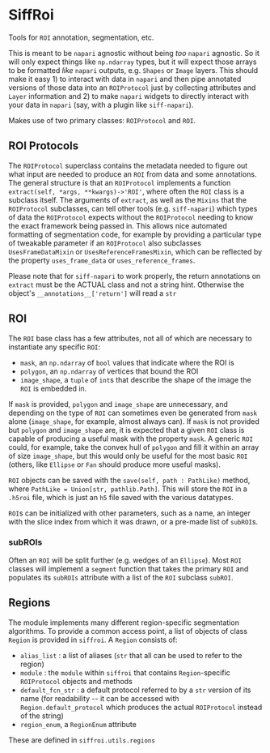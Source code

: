 # SiffRoi

Tools for `ROI` annotation, segmentation, etc.

This is meant to be `napari` agnostic without being _too_
`napari` agnostic. So it will only expect things like `np.ndarray`
types, but it will expect those arrays to be formatted _like_
`napari` outputs, e.g. `Shapes` or `Image` layers. This should make
it easy 1) to interact with data in `napari` and then pipe annotated
versions of those data into an `ROIProtocol` just by collecting attributes
and `Layer` information and 2) to make `napari` widgets to directly
interact with your data in `napari` (say, with a plugin like
`siff-napari`).

Makes use of two primary classes: `ROIProtocol` and `ROI`.

## ROI Protocols

The `ROIProtocol` superclass contains the metadata needed to figure
out what input are needed to produce an `ROI` from data and some
annotations. The general structure is that an `ROIProtocol` implements
a function `extract(self, *args, **kwargs)->'ROI'`, where often
the `ROI` class is a subclass itself. The arguments of 
`extract`, as well as the `Mixins` that the `ROIProtocol` subclasses,
can tell other tools (e.g. `siff-napari`) which types of data
the `ROIProtocol` expects without the `ROIProtocol` needing to
know the exact framework being passed in. This allows nice
automated formatting of segmentation code, for example by
providing a particular type of tweakable parameter if an `ROIProtocol`
also subclasses `UsesFrameDataMixin` or `UsesReferenceFramesMixin`,
which can be reflected by the property `uses_frame_data` or 
`uses_reference_frames`.

Please note that for `siff-napari` to work properly, the
return annotations on `extract` must be the ACTUAL class and
not a string hint. Otherwise the object's `__annotations__['return']`
will read a `str`

## ROI

The `ROI` base class has a few attributes, not all of which
are necessary to instantiate any specific `ROI`:

- `mask`, an `np.ndarray` of `bool` values that indicate
where the ROI is
- `polygon`, an `np.ndarray` of vertices that bound the
ROI
- `image_shape`, a `tuple` of `int`s that describe the
shape of the image the `ROI` is embedded in.

If `mask` is provided, `polygon` and `image_shape` are
unnecessary, and depending on the type of `ROI` can sometimes
even be generated from `mask` alone (`image_shape`, for example,
almost always can). If `mask` is not provided but `polygon` and
`image_shape` are, it is expected that a given `ROI` class is capable
of producing a useful mask with the property `mask`. A generic
`ROI` could, for example, take the convex hull of `polygon` and
fill it within an array of size `image_shape`, but this would
only be useful for the most basic `ROI` (others, like `Ellipse`
or `Fan` should produce more useful masks).

`ROI` objects can be saved with the `save(self, path : PathLike)`
method, where `PathLike = Union[str, pathlib.Path]`. This will
store the `ROI` in a `.h5roi` file, which is just an `h5` file
saved with the various datatypes.

`ROI`s can be initialized with other parameters, such as a name,
an integer with the slice index from which it was drawn, or a
pre-made list of `subROI`s.

### subROIs

Often an `ROI` will be split further (e.g. wedges of an `Ellipse`).
Most `ROI` classes will implement a `segment` function that takes
the primary `ROI` and populates its `subROIs` attribute with a list
of the `ROI` subclass `subROI`.

## Regions

The module implements many different region-specific segmentation
algorithms. To provide a common access point, a list of
objects of class `Region` is provided in `siffroi`. A `Region`
consists of:
- `alias_list` : a list of aliases (`str` that all can be used to
refer to the region)
- `module` : the `module` within `siffroi` that contains
`Region`-specific `ROIProtocol` objects and methods
- `default_fcn_str` : a  default protocol referred to by a `str`
version of its name (for readability -- it can be accessed with
`Region.default_protocol` which produces the actual `ROIProtocol`
instead of the string) 
- `region_enum`, a `RegionEnum` attribute

These are defined in `siffroi.utils.regions`